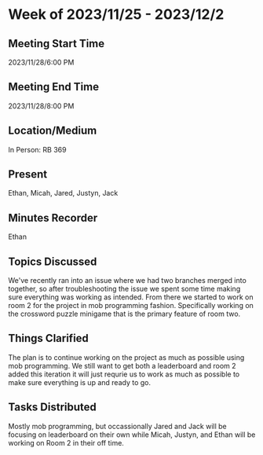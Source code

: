 # Week of 2023/11/25 - 2023/12/2

## Meeting Start Time
2023/11/28/6:00 PM

## Meeting End Time
2023/11/28/8:00 PM

## Location/Medium
In Person: RB 369

## Present
Ethan, Micah, Jared, Justyn, Jack

## Minutes Recorder
Ethan

## Topics Discussed
We've recently ran into an issue where we had two branches merged into together, so after troubleshooting the issue we spent some time making sure everything was
working as intended. From there we started to work on room 2 for the project in mob programming fashion. Specifically working on the crossword puzzle minigame 
that is the primary feature of room two.

## Things Clarified
The plan is to continue working on the project as much as possible using mob programming. We still want to get both a leaderboard and room 2 added this iteration
it will just requrie us to work as much as possible to make sure everything is up and ready to go.

## Tasks Distributed
Mostly mob programming, but occassionally Jared and Jack will be focusing on leaderboard on their own while Micah, Justyn, and Ethan will be working on
Room 2 in their off time. 
